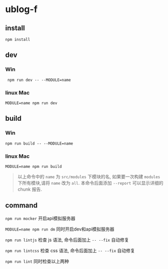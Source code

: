 # ublog-f

## install

` npm install `

## dev

### Win

` npm run dev -- --MODULE=name`

### linux Mac

` MODULE=name npm run dev `

## build

### Win

` npm run build -- --MODULE=name `

### linux Mac

` MODULE=name npm run build `

> 以上命令中的 `name` 为 `src/modules` 下模块的名, 如果要一次构建 `modules` 下所有模块,请将 `name` 改为 `all`. 本命令后面添加 ` --report ` 可以显示详细的 chunk 报告.

## command

` npm run mocker ` 开启api模拟服务器

` MODULE=name npm run dm ` 同时开启dev和api模拟服务器

` npm run lintjs ` 检查 js 语法, 命令后面加上 `-- --fix` 自动修复

` npm run lintcss ` 检查 css 语法, 命令后面加上 `-- --fix` 自动修复

` npm run lint ` 同时检查以上两种